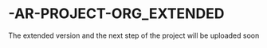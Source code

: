 # -AR-PROJECT-ORG_EXTENDED

The extended version and the next step of the project will be uploaded soon
